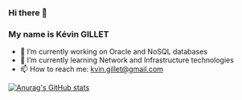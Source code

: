 ### Hi there 👋 
### My name is Kévin GILLET

- 🔭 I’m currently working on Oracle and NoSQL databases
- 🌱 I’m currently learning Network and Infrastructure technologies
- 📫 How to reach me: kvin.gillet@gmail.com

[![Anurag's GitHub stats](https://github-readme-stats.vercel.app/api?username=Kev1venteur&theme=radical)](https://github.com/anuraghazra/github-readme-stats)

